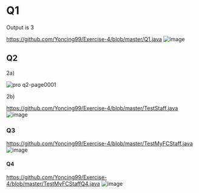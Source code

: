 # Q1
Output is 3

https://github.com/Yoncing99/Exercise-4/blob/master/Q1.java
![image](https://user-images.githubusercontent.com/55395418/79041891-de187380-7c25-11ea-9c31-e47f33f6c02d.png)
## Q2
2a)

![pro q2-page0001](https://user-images.githubusercontent.com/55395418/79042315-474db600-7c29-11ea-97d5-91a8096b96e3.jpg)

2b)

https://github.com/Yoncing99/Exercise-4/blob/master/TestStaff.java
![image](https://user-images.githubusercontent.com/55395418/79042851-ae6d6980-7c2d-11ea-9b62-e65c09350b7a.png)
### Q3
https://github.com/Yoncing99/Exercise-4/blob/master/TestMyFCStaff.java
![image](https://user-images.githubusercontent.com/55395418/79043381-6f411780-7c31-11ea-8d65-0b1afbd5e2d2.png)
#### Q4
https://github.com/Yoncing99/Exercise-4/blob/master/TestMyFCStaffQ4.java
![image](https://user-images.githubusercontent.com/55395418/79044024-6c482600-7c35-11ea-8f95-583a0fca5e8c.png)
